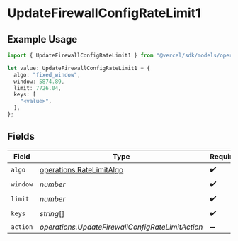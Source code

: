 # UpdateFirewallConfigRateLimit1

## Example Usage

```typescript
import { UpdateFirewallConfigRateLimit1 } from "@vercel/sdk/models/operations/updatefirewallconfig.js";

let value: UpdateFirewallConfigRateLimit1 = {
  algo: "fixed_window",
  window: 5874.89,
  limit: 7726.04,
  keys: [
    "<value>",
  ],
};
```

## Fields

| Field                                                                | Type                                                                 | Required                                                             | Description                                                          |
| -------------------------------------------------------------------- | -------------------------------------------------------------------- | -------------------------------------------------------------------- | -------------------------------------------------------------------- |
| `algo`                                                               | [operations.RateLimitAlgo](../../models/operations/ratelimitalgo.md) | :heavy_check_mark:                                                   | N/A                                                                  |
| `window`                                                             | *number*                                                             | :heavy_check_mark:                                                   | N/A                                                                  |
| `limit`                                                              | *number*                                                             | :heavy_check_mark:                                                   | N/A                                                                  |
| `keys`                                                               | *string*[]                                                           | :heavy_check_mark:                                                   | N/A                                                                  |
| `action`                                                             | *operations.UpdateFirewallConfigRateLimitAction*                     | :heavy_minus_sign:                                                   | N/A                                                                  |